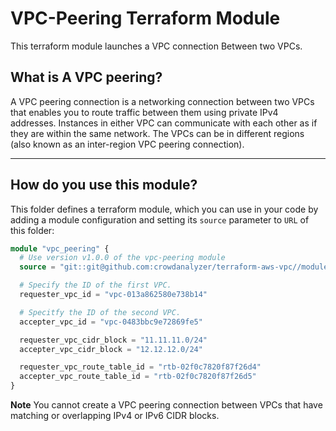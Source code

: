 # VPC-Peering Terraform Module

This terraform module launches a VPC connection Between two VPCs.

## What is A VPC peering?

A VPC peering connection is a networking connection between two VPCs that enables you to route traffic between them using private IPv4 addresses. Instances in either VPC can communicate with each other as if they are within the same network.
The VPCs can be in different regions (also known as an inter-region VPC peering connection).

---

## How do you use this module?

This folder defines a terraform module, which you can use in your code by adding a module configuration and setting its `source` parameter to `URL` of this folder:

```tf
module "vpc_peering" {
  # Use version v1.0.0 of the vpc-peering module
  source = "git::git@github.com:crowdanalyzer/terraform-aws-vpc//modules/vpc-peering?ref=v1.0.0"

  # Specify the ID of the first VPC.
  requester_vpc_id = "vpc-013a862580e738b14"

  # Specitfy the ID of the second VPC.
  accepter_vpc_id = "vpc-0483bbc9e72869fe5"

  requester_vpc_cidr_block = "11.11.11.0/24"
  accepter_vpc_cidr_block = "12.12.12.0/24"

  requester_vpc_route_table_id = "rtb-02f0c7820f87f26d4"
  accepter_vpc_route_table_id = "rtb-02f0c7820f87f26d5"
}
```

**Note**
You cannot create a VPC peering connection between VPCs that have matching or overlapping IPv4 or IPv6 CIDR blocks.
